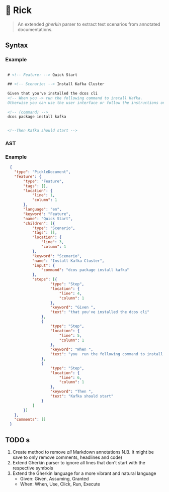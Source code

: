 # 🥒 Rick 

> An extended _gherkin_ parser to extract test scenarios from annotated documentations.

## Syntax

### Example

```markdown
   
 # <!-- Feature: --> Quick Start
 
 ## <!-- Scenario: --> Install Kafka Cluster
 
 Given that you've installed the dcos cli 
 <!-- When you -> run the following command to install Kafka. 
 Otherwise you can use the user interface or follow the instructions on URL to install the  CLI.
 
 <!-- (command) -->
 dcos package install kafka

 
 <!--Then Kafka should start -->
```

### AST

### Example

```json
  {
  	"type": "PickleDocument",
  	"feature": {
  		"type": "Feature",
  		"tags": [],
  		"location": {
  			"line": 1,
  			"column": 1
  		},
  		"language": "en",
  		"keyword": "Feature",
  		"name": "Quick Start",
  		"children": [{
  			"type": "Scenario",
  			"tags": [],
  			"location": {
  				"line": 3,
  				"column": 1
  			},
  			"keyword": "Scenario",
  			"name": "Install Kafka Cluster",
  			"input": {
  				"command": "dcos package install kafka"
  			},
  			"steps": [{
  					"type": "Step",
  					"location": {
  						"line": 4,
  						"column": 1
  					},
  					"keyword": "Given ",
  					"text": "that you've installed the dcos cli"
  				},
  				{
  					"type": "Step",
  					"location": {
  						"line": 5,
  						"column": 1
  					},
  					"keyword": "When ",
  					"text": "you  run the following command to install Kafka."
  				},
  				{
  					"type": "Step",
  					"location": {
  						"line": 6,
  						"column": 1
  					},
  					"keyword": "Then ",
  					"text": "Kafka should start"
  				}
  			]
  		}]
  	},
  	"comments": []
  }

```

## TODO s

1. Create method to remove _all_ Markdown annotations 
    N.B. It might be save to only remove comments, headlines and code)
2. Extend Gherkin parser to ignore all lines 
    that don't start with the respective symbols
3. Extend the Gherkin language for a more vibrant and natural language
   * Given: Given, Assuming, Granted 
   * When: When, Use, Click, Run, Execute

